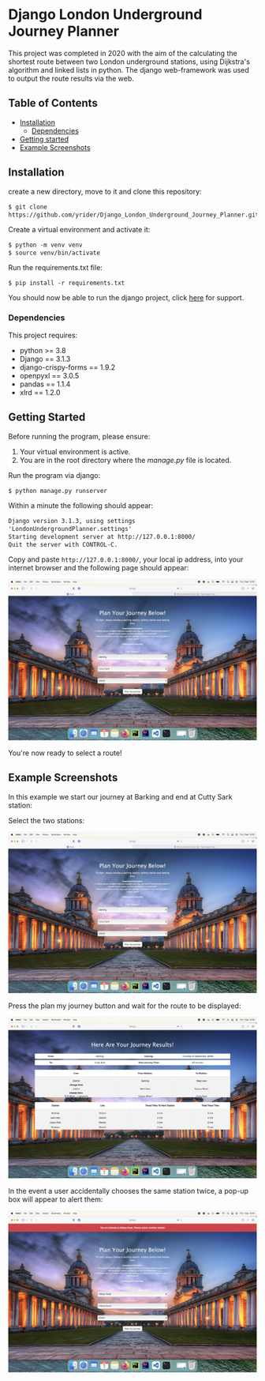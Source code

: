# Django London Underground Journey Planner

This project was completed in 2020 with the aim of the calculating the shortest route between two London underground stations, using Dijkstra's algorithm and linked lists in python. The django web-framework was used to output the route results via the web.

## Table of Contents

* [Installation](#installation)
    * [Dependencies](#dependencies)
* [Getting started](#getting-started)
* [Example Screenshots](#example-screenshots)

## Installation

create a new directory, move to it and clone this repository:

```
$ git clone https://github.com/yrider/Django_London_Underground_Journey_Planner.git
```

Create a virtual environment and activate it:

```
$ python -m venv venv
$ source venv/bin/activate
```

Run the requirements.txt file:

```
$ pip install -r requirements.txt
```

You should now be able to run the django project, click [here](#getting-started) for support.

### Dependencies

This project requires:

* python >= 3.8
* Django == 3.1.3
* django-crispy-forms == 1.9.2
* openpyxl == 3.0.5
* pandas == 1.1.4
* xlrd == 1.2.0

## Getting Started

Before running the program, please ensure:

1) Your virtual environment is active.
2) You are in the root directory where the *manage.py* file is located.

Run the program via django:

```
$ python manage.py runserver
```

Within a minute the following should appear:

```
Django version 3.1.3, using settings 'LondonUndergroundPlanner.settings'
Starting development server at http://127.0.0.1:8000/
Quit the server with CONTROL-C.
```

Copy and paste ```http://127.0.0.1:8000/```, your local ip address, into your internet browser and the following page should appear:

![tmp](static/readme_menu.jpeg)

You're now ready to select a route!

## Example Screenshots

In this example we start our journey at Barking and end at Cutty Sark station:

Select the two stations:

![select stations](static/readme_menu.jpeg)

Press the plan my journey button and wait for the route to be displayed:

![view_results](static/readme_results.jpeg)

In the event a user accidentally chooses the same station twice, a pop-up box will appear to alert them:

![wrong input](static/readme_error.jpeg)
